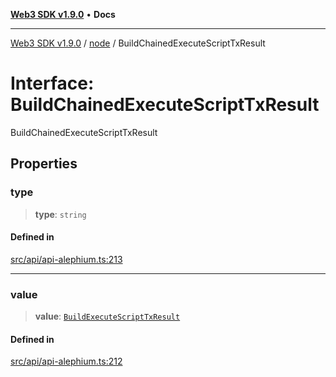 [**Web3 SDK v1.9.0**](../../../README.md) • **Docs**

***

[Web3 SDK v1.9.0](../../../globals.md) / [node](../README.md) / BuildChainedExecuteScriptTxResult

# Interface: BuildChainedExecuteScriptTxResult

BuildChainedExecuteScriptTxResult

## Properties

### type

> **type**: `string`

#### Defined in

[src/api/api-alephium.ts:213](https://github.com/Mystic-Nayy/alephium-web3/blob/c1afd789a197ce5fe21f08c2965942090157c33d/packages/web3/src/api/api-alephium.ts#L213)

***

### value

> **value**: [`BuildExecuteScriptTxResult`](BuildExecuteScriptTxResult.md)

#### Defined in

[src/api/api-alephium.ts:212](https://github.com/Mystic-Nayy/alephium-web3/blob/c1afd789a197ce5fe21f08c2965942090157c33d/packages/web3/src/api/api-alephium.ts#L212)

